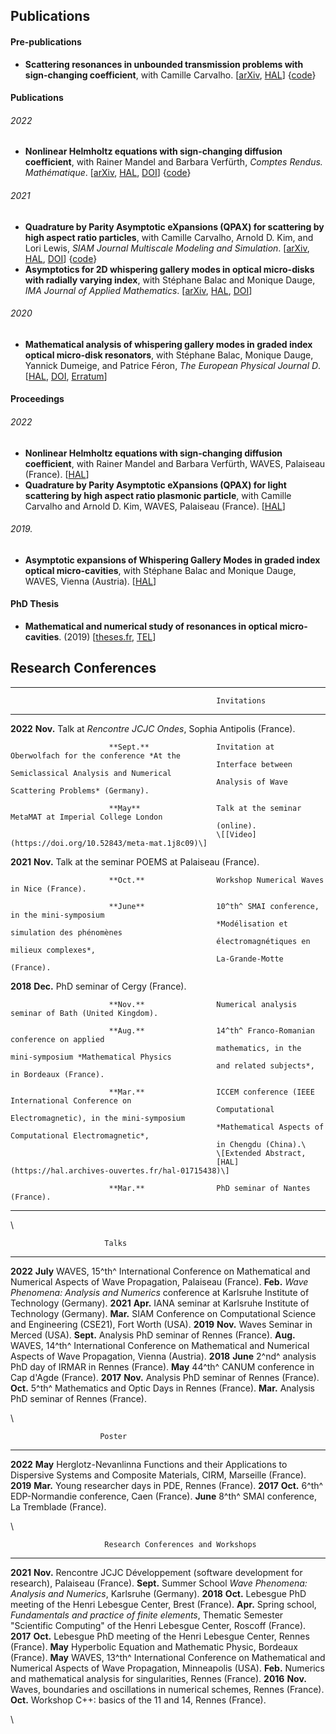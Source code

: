 ## Publications

#### Pre-publications

* __Scattering resonances in unbounded transmission problems with sign-changing coefficient__, with Camille Carvalho. \[[arXiv](https://arxiv.org/abs/2010.07583), [HAL](https://hal.archives-ouvertes.fr/hal-02965993)\] {[code](https://github.com/zmoitier/Asymptotic_metacavity)}

#### Publications

###### 2022
- __Nonlinear Helmholtz equations with sign-changing diffusion coefficient__, with Rainer Mandel and Barbara Verf&uuml;rth, _Comptes Rendus. Math&eacute;matique_.
  \[[arXiv](https://arxiv.org/abs/2107.14516), [HAL](https://hal.archives-ouvertes.fr/hal-03830736), [DOI](https://doi.org/10.5802/crmath.322)\]
  {[code](https://doi.org/10.5281/zenodo.5140020)}
  
###### 2021
- __Quadrature by Parity Asymptotic eXpansions (QPAX) for scattering by high aspect ratio particles__, with Camille Carvalho, Arnold D. Kim, and Lori Lewis, *SIAM Journal Multiscale Modeling and Simulation*.
  \[[arXiv](https://arxiv.org/abs/2105.02136), [HAL](https://hal.archives-ouvertes.fr/hal-03830718), [DOI](https://doi.org/10.1137/21M1416801)\]
  {[code](https://github.com/zmoitier/Scattering_BIE_QPAX)}
- __Asymptotics for 2D whispering gallery modes in optical micro-disks with radially varying index__, with St&eacute;phane Balac and Monique Dauge, *IMA Journal of Applied Mathematics*.
  \[[arXiv](https://arxiv.org/abs/2003.14315), [HAL](https://hal.archives-ouvertes.fr/hal-02528150), [DOI](https://doi.org/10.1093/imamat/hxab033)\]

###### 2020
- __Mathematical analysis of whispering gallery modes in graded index optical micro-disk resonators__, with St&eacute;phane Balac, Monique Dauge, Yannick Dumeige, and Patrice F&eacute;ron, _The European Physical Journal D_.
  \[[HAL](https://hal.archives-ouvertes.fr/hal-02157635), [DOI](https://doi.org/10.1140/epjd/e2020-10303-5), [Erratum](https://link.springer.com/article/10.1140/epjd/e2020-10605-6)\]

#### Proceedings

###### 2022
- __Nonlinear Helmholtz equations with sign-changing diffusion coefficient__, with Rainer Mandel and Barbara Verf&uuml;rth, WAVES, Palaiseau (France).
  \[[HAL](https://hal.archives-ouvertes.fr/hal-03830606)\]
- __Quadrature by Parity Asymptotic eXpansions (QPAX) for light scattering by high aspect ratio plasmonic particle__, with Camille Carvalho and Arnold D. Kim, WAVES, Palaiseau (France).
  \[[HAL](https://hal.archives-ouvertes.fr/hal-03722962)\]

###### 2019.
- __Asymptotic expansions of Whispering Gallery Modes in graded index optical micro-cavities__, with Stéphane Balac and Monique Dauge, WAVES, Vienna (Austria).
  \[[HAL](https://hal.archives-ouvertes.fr/hal-03830626)\]

#### PhD Thesis

- __Mathematical and numerical study of resonances in optical micro-cavities__.
  (2019)
  \[[theses.fr](https://theses.fr/2019REN1S053), [TEL](https://tel.archives-ouvertes.fr/tel-02308978)\]

Research Conferences
--------------------

  --------------------------------------------------------------------------------------------------------
                                                  Invitations
  ----------------------- ----------------------- --------------------------------------------------------
  **2022**                **Nov.**                Talk at *Rencontre JCJC Ondes*, Sophia Antipolis
                                                  (France).

                          **Sept.**               Invitation at Oberwolfach for the conference *At the
                                                  Interface between Semiclassical Analysis and Numerical
                                                  Analysis of Wave Scattering Problems* (Germany).

                          **May**                 Talk at the seminar MetaMAT at Imperial College London
                                                  (online).
                                                  \[[Video](https://doi.org/10.52843/meta-mat.1j8c09)\]

  **2021**                **Nov.**                Talk at the seminar POEMS at Palaiseau (France).

                          **Oct.**                Workshop Numerical Waves in Nice (France).

                          **June**                10^th^ SMAI conference, in the mini-symposium
                                                  *Modélisation et simulation des phénomènes
                                                  électromagnétiques en milieux complexes*,
                                                  La-Grande-Motte (France).

  **2018**                **Dec.**                PhD seminar of Cergy (France).

                          **Nov.**                Numerical analysis seminar of Bath (United Kingdom).

                          **Aug.**                14^th^ Franco-Romanian conference on applied
                                                  mathematics, in the mini-symposium *Mathematical Physics
                                                  and related subjects*, in Bordeaux (France).

                          **Mar.**                ICCEM conference (IEEE International Conference on
                                                  Computational Electromagnetic), in the mini-symposium
                                                  *Mathematical Aspects of Computational Electromagnetic*,
                                                  in Chengdu (China).\
                                                  \[Extended Abstract,
                                                  [HAL](https://hal.archives-ouvertes.fr/hal-01715438)\]

                          **Mar.**                PhD seminar of Nantes (France).
  --------------------------------------------------------------------------------------------------------

\

                         Talks
  ---------- ----------- -----------------------------------------------------------------------------------------------------------------------
  **2022**   **July**    WAVES, 15^th^ International Conference on Mathematical and Numerical Aspects of Wave Propagation, Palaiseau (France).
             **Feb.**    *Wave Phenomena: Analysis and Numerics* conference at Karlsruhe Institute of Technology (Germany).
  **2021**   **Apr.**    IANA seminar at Karlsruhe Institute of Technology (Germany).
             **Mar.**    SIAM Conference on Computational Science and Engineering (CSE21), Fort Worth (USA).
  **2019**   **Nov.**    Waves Seminar in Merced (USA).
             **Sept.**   Analysis PhD seminar of Rennes (France).
             **Aug.**    WAVES, 14^th^ International Conference on Mathematical and Numerical Aspects of Wave Propagation, Vienna (Austria).
  **2018**   **June**    2^nd^ analysis PhD day of IRMAR in Rennes (France).
             **May**     44^th^ CANUM conference in Cap d\'Agde (France).
  **2017**   **Nov.**    Analysis PhD seminar of Rennes (France).
             **Oct.**    5^th^ Mathematics and Optic Days in Rennes (France).
             **Mar.**    Analysis PhD seminar of Rennes (France).

\

                        Poster
  ---------- ---------- -------------------------------------------------------------------------------------------------------------------------------
  **2022**   **May**    Herglotz-Nevanlinna Functions and their Applications to Dispersive Systems and Composite Materials, CIRM, Marseille (France).
  **2019**   **Mar.**   Young researcher days in PDE, Rennes (France).
  **2017**   **Oct.**   6^th^ EDP-Normandie conference, Caen (France).
             **June**   8^th^ SMAI conference, La Tremblade (France).

\

                         Research Conferences and Workshops
  ---------- ----------- ---------------------------------------------------------------------------------------------------------------------------------------------------------
  **2021**   **Nov.**    Rencontre JCJC Développement (software development for research), Palaiseau (France).
             **Sept.**   Summer School *Wave Phenomena: Analysis and Numerics*, Karlsruhe (Germany).
  **2018**   **Oct.**    Lebesgue PhD meeting of the Henri Lebesgue Center, Brest (France).
             **Apr.**    Spring school, *Fundamentals and practice of finite elements*, Thematic Semester "Scientific Computing" of the Henri Lebesgue Center, Roscoff (France).
  **2017**   **Oct.**    Lebesgue PhD meeting of the Henri Lebesgue Center, Rennes (France).
             **May**     Hyperbolic Equation and Mathematic Physic, Bordeaux (France).
             **May**     WAVES, 13^th^ International Conference on Mathematical and Numerical Aspects of Wave Propagation, Minneapolis (USA).
             **Feb.**    Numerics and mathematical analysis for singularities, Rennes (France).
  **2016**   **Nov.**    Waves, boundaries and oscillations in numerical schemes, Rennes (France).
             **Oct.**    Workshop C++: basics of the 11 and 14, Rennes (France).

\

